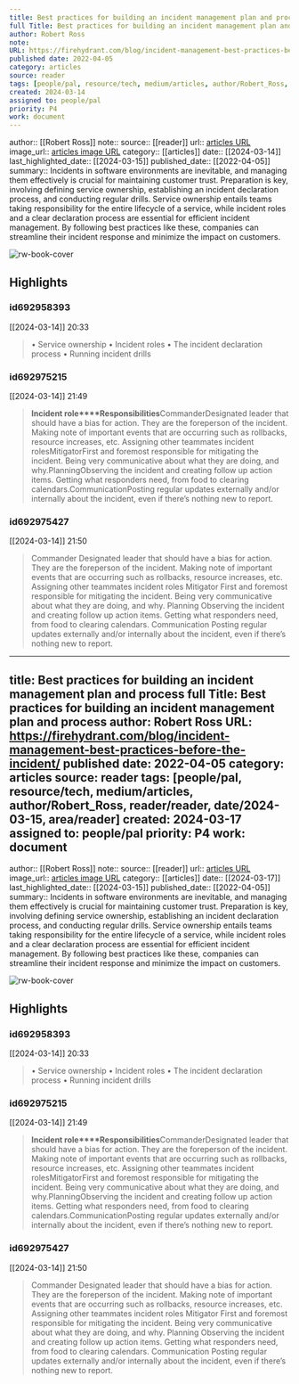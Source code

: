```yaml
---
title: Best practices for building an incident management plan and process
full Title: Best practices for building an incident management plan and process
author: Robert Ross
note: 
URL: https://firehydrant.com/blog/incident-management-best-practices-before-the-incident/
published date: 2022-04-05
category: articles
source: reader
tags: [people/pal, resource/tech, medium/articles, author/Robert_Ross, reader/reader, date/2024-03-15, area/reader]
created: 2024-03-14
assigned to: people/pal
priority: P4
work: document
---
```

author:: [[Robert Ross]]
note:: 
source:: [[reader]]
url:: [articles URL](https://firehydrant.com/blog/incident-management-best-practices-before-the-incident/)
image_url:: [articles image URL](https://images.ctfassets.net/y2i7p4tdvyl2/2KQQ0GsTqgx7fPYriuYJmL/7197483e314a5c52db4ced02094a101d/Untitled_Artwork__7_.png?w=1032&h=516&q=50)
category:: [[articles]]
date:: [[2024-03-14]]
last_highlighted_date:: [[2024-03-15]]
published_date:: [[2022-04-05]]
summary:: Incidents in software environments are inevitable, and managing them effectively is crucial for maintaining customer trust. Preparation is key, involving defining service ownership, establishing an incident declaration process, and conducting regular drills. Service ownership entails teams taking responsibility for the entire lifecycle of a service, while incident roles and a clear declaration process are essential for efficient incident management. By following best practices like these, companies can streamline their incident response and minimize the impact on customers.

![rw-book-cover](https://images.ctfassets.net/y2i7p4tdvyl2/2KQQ0GsTqgx7fPYriuYJmL/7197483e314a5c52db4ced02094a101d/Untitled_Artwork__7_.png?w=1032&h=516&q=50)

## Highlights
### id692958393
[[2024-03-14]] 20:33
> • Service ownership
> • Incident roles
> • The incident declaration process
> • Running incident drills


### id692975215
[[2024-03-14]] 21:49
> **Incident role****Responsibilities**CommanderDesignated leader that should have a bias for action. They are the foreperson of the incident. Making note of important events that are occurring such as rollbacks, resource increases, etc. Assigning other teammates incident rolesMitigatorFirst and foremost responsible for mitigating the incident. Being very communicative about what they are doing, and why.PlanningObserving the incident and creating follow up action items. Getting what responders need, from food to clearing calendars.CommunicationPosting regular updates externally and/or internally about the incident, even if there’s nothing new to report.


### id692975427
[[2024-03-14]] 21:50
> Commander Designated leader that should have a bias for action. They are the foreperson of the incident. Making note of important events that are occurring such as rollbacks, resource increases, etc. Assigning other teammates incident roles Mitigator First and foremost responsible for mitigating the incident. Being very communicative about what they are doing, and why. Planning Observing the incident and creating follow up action items. Getting what responders need, from food to clearing calendars. Communication Posting regular updates externally and/or internally about the incident, even if there’s nothing new to report.


---
title: Best practices for building an incident management plan and process
full Title: Best practices for building an incident management plan and process
author: Robert Ross
URL: https://firehydrant.com/blog/incident-management-best-practices-before-the-incident/
published date: 2022-04-05
category: articles
source: reader
tags: [people/pal, resource/tech, medium/articles, author/Robert_Ross, reader/reader, date/2024-03-15, area/reader]
created: 2024-03-17
assigned to: people/pal
priority: P4
work: document
---
author:: [[Robert Ross]]
note:: 
source:: [[reader]]
url:: [articles URL](https://firehydrant.com/blog/incident-management-best-practices-before-the-incident/)
image_url:: [articles image URL](https://images.ctfassets.net/y2i7p4tdvyl2/2KQQ0GsTqgx7fPYriuYJmL/7197483e314a5c52db4ced02094a101d/Untitled_Artwork__7_.png?w=1032&h=516&q=50)
category:: [[articles]]
date:: [[2024-03-17]]
last_highlighted_date:: [[2024-03-15]]
published_date:: [[2022-04-05]]
summary:: Incidents in software environments are inevitable, and managing them effectively is crucial for maintaining customer trust. Preparation is key, involving defining service ownership, establishing an incident declaration process, and conducting regular drills. Service ownership entails teams taking responsibility for the entire lifecycle of a service, while incident roles and a clear declaration process are essential for efficient incident management. By following best practices like these, companies can streamline their incident response and minimize the impact on customers.

![rw-book-cover](https://images.ctfassets.net/y2i7p4tdvyl2/2KQQ0GsTqgx7fPYriuYJmL/7197483e314a5c52db4ced02094a101d/Untitled_Artwork__7_.png?w=1032&h=516&q=50)

## Highlights
### id692958393
[[2024-03-14]] 20:33
> • Service ownership
> • Incident roles
> • The incident declaration process
> • Running incident drills


### id692975215
[[2024-03-14]] 21:49
> **Incident role****Responsibilities**CommanderDesignated leader that should have a bias for action. They are the foreperson of the incident. Making note of important events that are occurring such as rollbacks, resource increases, etc. Assigning other teammates incident rolesMitigatorFirst and foremost responsible for mitigating the incident. Being very communicative about what they are doing, and why.PlanningObserving the incident and creating follow up action items. Getting what responders need, from food to clearing calendars.CommunicationPosting regular updates externally and/or internally about the incident, even if there’s nothing new to report.


### id692975427
[[2024-03-14]] 21:50
> Commander Designated leader that should have a bias for action. They are the foreperson of the incident. Making note of important events that are occurring such as rollbacks, resource increases, etc. Assigning other teammates incident roles Mitigator First and foremost responsible for mitigating the incident. Being very communicative about what they are doing, and why. Planning Observing the incident and creating follow up action items. Getting what responders need, from food to clearing calendars. Communication Posting regular updates externally and/or internally about the incident, even if there’s nothing new to report.


